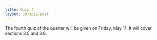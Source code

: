 ```yaml
---
title: Quiz 4
layout: 307sp12-post
---
```


The fourth quiz of the quarter will be given on Friday, May 11. It will cover sections 3.5 and 3.8.
